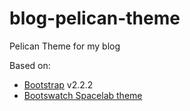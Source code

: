 blog-pelican-theme
==================

Pelican Theme for my blog

Based on:

   * [Bootstrap](http://twitter.github.com/bootstrap/) v2.2.2
   * [Bootswatch Spacelab theme](http://bootswatch.com/spacelab/)
